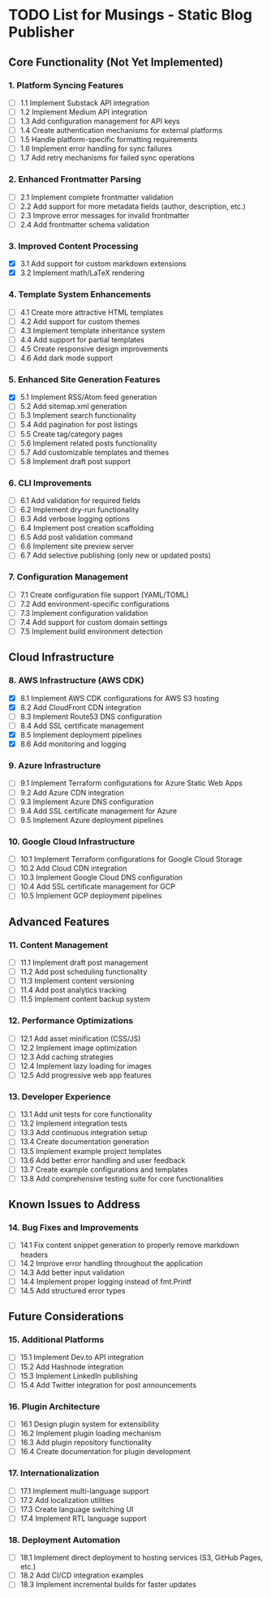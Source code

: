 # TODO List for Musings - Static Blog Publisher

## Core Functionality (Not Yet Implemented)

### 1. Platform Syncing Features
- [ ] 1.1 Implement Substack API integration
- [ ] 1.2 Implement Medium API integration
- [ ] 1.3 Add configuration management for API keys
- [ ] 1.4 Create authentication mechanisms for external platforms
- [ ] 1.5 Handle platform-specific formatting requirements
- [ ] 1.6 Implement error handling for sync failures
- [ ] 1.7 Add retry mechanisms for failed sync operations

### 2. Enhanced Frontmatter Parsing
- [ ] 2.1 Implement complete frontmatter validation
- [ ] 2.2 Add support for more metadata fields (author, description, etc.)
- [ ] 2.3 Improve error messages for invalid frontmatter
- [ ] 2.4 Add frontmatter schema validation

### 3. Improved Content Processing
- [x] 3.1 Add support for custom markdown extensions
- [x] 3.2 Implement math/LaTeX rendering

### 4. Template System Enhancements
- [ ] 4.1 Create more attractive HTML templates
- [ ] 4.2 Add support for custom themes
- [ ] 4.3 Implement template inheritance system
- [ ] 4.4 Add support for partial templates
- [ ] 4.5 Create responsive design improvements
- [ ] 4.6 Add dark mode support

### 5. Enhanced Site Generation Features
- [x] 5.1 Implement RSS/Atom feed generation
- [ ] 5.2 Add sitemap.xml generation
- [ ] 5.3 Implement search functionality
- [ ] 5.4 Add pagination for post listings
- [ ] 5.5 Create tag/category pages
- [ ] 5.6 Implement related posts functionality
- [ ] 5.7 Add customizable templates and themes
- [ ] 5.8 Implement draft post support

### 6. CLI Improvements
- [ ] 6.1 Add validation for required fields
- [ ] 6.2 Implement dry-run functionality
- [ ] 6.3 Add verbose logging options
- [ ] 6.4 Implement post creation scaffolding
- [ ] 6.5 Add post validation command
- [ ] 6.6 Implement site preview server
- [ ] 6.7 Add selective publishing (only new or updated posts)

### 7. Configuration Management
- [ ] 7.1 Create configuration file support (YAML/TOML)
- [ ] 7.2 Add environment-specific configurations
- [ ] 7.3 Implement configuration validation
- [ ] 7.4 Add support for custom domain settings
- [ ] 7.5 Implement build environment detection

## Cloud Infrastructure

### 8. AWS Infrastructure (AWS CDK)
- [x] 8.1 Implement AWS CDK configurations for AWS S3 hosting
- [x] 8.2 Add CloudFront CDN integration
- [ ] 8.3 Implement Route53 DNS configuration
- [ ] 8.4 Add SSL certificate management
- [x] 8.5 Implement deployment pipelines
- [x] 8.6 Add monitoring and logging

### 9. Azure Infrastructure
- [ ] 9.1 Implement Terraform configurations for Azure Static Web Apps
- [ ] 9.2 Add Azure CDN integration
- [ ] 9.3 Implement Azure DNS configuration
- [ ] 9.4 Add SSL certificate management for Azure
- [ ] 9.5 Implement Azure deployment pipelines

### 10. Google Cloud Infrastructure
- [ ] 10.1 Implement Terraform configurations for Google Cloud Storage
- [ ] 10.2 Add Cloud CDN integration
- [ ] 10.3 Implement Google Cloud DNS configuration
- [ ] 10.4 Add SSL certificate management for GCP
- [ ] 10.5 Implement GCP deployment pipelines

## Advanced Features

### 11. Content Management
- [ ] 11.1 Implement draft post management
- [ ] 11.2 Add post scheduling functionality
- [ ] 11.3 Implement content versioning
- [ ] 11.4 Add post analytics tracking
- [ ] 11.5 Implement content backup system

### 12. Performance Optimizations
- [ ] 12.1 Add asset minification (CSS/JS)
- [ ] 12.2 Implement image optimization
- [ ] 12.3 Add caching strategies
- [ ] 12.4 Implement lazy loading for images
- [ ] 12.5 Add progressive web app features

### 13. Developer Experience
- [ ] 13.1 Add unit tests for core functionality
- [ ] 13.2 Implement integration tests
- [ ] 13.3 Add continuous integration setup
- [ ] 13.4 Create documentation generation
- [ ] 13.5 Implement example project templates
- [ ] 13.6 Add better error handling and user feedback
- [ ] 13.7 Create example configurations and templates
- [ ] 13.8 Add comprehensive testing suite for core functionalities

## Known Issues to Address

### 14. Bug Fixes and Improvements
- [ ] 14.1 Fix content snippet generation to properly remove markdown headers
- [ ] 14.2 Improve error handling throughout the application
- [ ] 14.3 Add better input validation
- [ ] 14.4 Implement proper logging instead of fmt.Printf
- [ ] 14.5 Add structured error types

## Future Considerations

### 15. Additional Platforms
- [ ] 15.1 Implement Dev.to API integration
- [ ] 15.2 Add Hashnode integration
- [ ] 15.3 Implement LinkedIn publishing
- [ ] 15.4 Add Twitter integration for post announcements

### 16. Plugin Architecture
- [ ] 16.1 Design plugin system for extensibility
- [ ] 16.2 Implement plugin loading mechanism
- [ ] 16.3 Add plugin repository functionality
- [ ] 16.4 Create documentation for plugin development

### 17. Internationalization
- [ ] 17.1 Implement multi-language support
- [ ] 17.2 Add localization utilities
- [ ] 17.3 Create language switching UI
- [ ] 17.4 Implement RTL language support

### 18. Deployment Automation
- [ ] 18.1 Implement direct deployment to hosting services (S3, GitHub Pages, etc.)
- [ ] 18.2 Add CI/CD integration examples
- [ ] 18.3 Implement incremental builds for faster updates